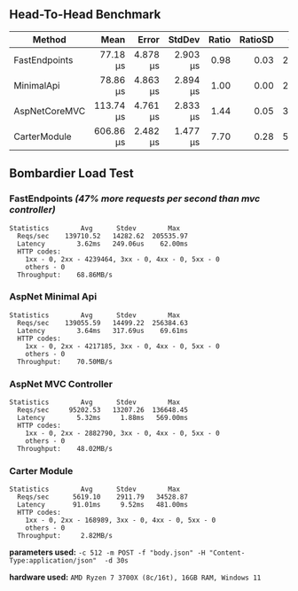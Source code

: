 ## Head-To-Head Benchmark

|        Method |      Mean |    Error |   StdDev | Ratio | RatioSD |  Gen 0 |  Gen 1 | Allocated |
|-------------- |----------:|---------:|---------:|------:|--------:|-------:|-------:|----------:|
| FastEndpoints |  77.18 μs | 4.878 μs | 2.903 μs |  0.98 |    0.03 | 2.5000 | 0.1000 |     21 KB |
|    MinimalApi |  78.86 μs | 4.863 μs | 2.894 μs |  1.00 |    0.00 | 2.6000 | 0.1000 |     21 KB |
| AspNetCoreMVC | 113.74 μs | 4.761 μs | 2.833 μs |  1.44 |    0.05 | 3.4000 | 0.1000 |     28 KB |
|  CarterModule | 606.86 μs | 2.482 μs | 1.477 μs |  7.70 |    0.28 | 5.9000 | 2.9000 |     48 KB |

## Bombardier Load Test

### FastEndpoints *(47% more requests per second than mvc controller)*
```
Statistics        Avg      Stdev        Max
  Reqs/sec    139710.52   14282.62  205535.97
  Latency        3.62ms   249.06us    62.00ms
  HTTP codes:
    1xx - 0, 2xx - 4239464, 3xx - 0, 4xx - 0, 5xx - 0
    others - 0
  Throughput:    68.86MB/s
```
### AspNet Minimal Api
```
Statistics        Avg      Stdev        Max
  Reqs/sec    139055.59   14499.22  256384.63
  Latency        3.64ms   317.69us    69.61ms
  HTTP codes:
    1xx - 0, 2xx - 4217185, 3xx - 0, 4xx - 0, 5xx - 0
    others - 0
  Throughput:    70.50MB/s
```
### AspNet MVC Controller
```
Statistics        Avg      Stdev        Max
  Reqs/sec     95202.53   13207.26  136648.45
  Latency        5.32ms     1.88ms   569.00ms
  HTTP codes:
    1xx - 0, 2xx - 2882790, 3xx - 0, 4xx - 0, 5xx - 0
    others - 0
  Throughput:    48.02MB/s
```
### Carter Module
```
Statistics        Avg      Stdev        Max
  Reqs/sec      5619.10    2911.79   34528.87
  Latency       91.01ms     9.52ms   481.00ms
  HTTP codes:
    1xx - 0, 2xx - 168989, 3xx - 0, 4xx - 0, 5xx - 0
    others - 0
  Throughput:     2.82MB/s
```

**parameters used:** `-c 512 -m POST -f "body.json" -H "Content-Type:application/json"  -d 30s`

**hardware used:** `AMD Ryzen 7 3700X (8c/16t), 16GB RAM, Windows 11`

<!-- .\bomb.exe -c 512 -m POST -f "body.json" -H "Content-Type:application/json"  -d 30s http://localhost:5000/benchmark/ok/123 -->
<!-- .\bomb.exe -c 512 -m POST -f "body.json" -H "Content-Type:application/json"  -d 30s http://localhost:5000/Home/Index/123 -->
<!-- ```
{
  "FirstName": "xxc",
  "LastName": "yyy",
  "Age": 23,
  "PhoneNumbers": [
    "1111111111",
    "2222222222",
    "3333333333",
    "4444444444",
    "5555555555"
  ]
}
``` -->

